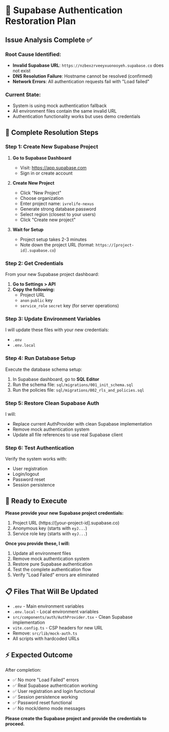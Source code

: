 # 🔧 Supabase Authentication Restoration Plan

## Issue Analysis Complete ✅

### Root Cause Identified:
- **Invalid Supabase URL**: `https://nzbexzrveeyxuonooyeh.supabase.co` does not exist
- **DNS Resolution Failure**: Hostname cannot be resolved (confirmed)
- **Network Errors**: All authentication requests fail with "Load failed"

### Current State:
- System is using mock authentication fallback
- All environment files contain the same invalid URL
- Authentication functionality works but uses demo credentials

## 🎯 Complete Resolution Steps

### Step 1: Create New Supabase Project

1. **Go to Supabase Dashboard**
   - Visit: https://app.supabase.com
   - Sign in or create account

2. **Create New Project**
   - Click "New Project"
   - Choose organization
   - Enter project name: `ivrelife-nexus`
   - Generate strong database password
   - Select region (closest to your users)
   - Click "Create new project"

3. **Wait for Setup**
   - Project setup takes 2-3 minutes
   - Note down the project URL (format: `https://[project-id].supabase.co`)

### Step 2: Get Credentials

From your new Supabase project dashboard:

1. **Go to Settings > API**
2. **Copy the following:**
   - Project URL
   - `anon` `public` key
   - `service_role` `secret` key (for server operations)

### Step 3: Update Environment Variables

I will update these files with your new credentials:
- `.env`
- `.env.local`

### Step 4: Run Database Setup

Execute the database schema setup:
1. In Supabase dashboard, go to **SQL Editor**
2. Run the schema file: `sql/migrations/001_init_schema.sql`
3. Run the policies file: `sql/migrations/002_rls_and_policies.sql`

### Step 5: Restore Clean Supabase Auth

I will:
- Replace current AuthProvider with clean Supabase implementation
- Remove mock authentication system
- Update all file references to use real Supabase client

### Step 6: Test Authentication

Verify the system works with:
- User registration
- Login/logout
- Password reset
- Session persistence

## 🚀 Ready to Execute

**Please provide your new Supabase project credentials:**
1. Project URL (https://[your-project-id].supabase.co)
2. Anonymous key (starts with `eyJ...`)
3. Service role key (starts with `eyJ...`)

**Once you provide these, I will:**
1. Update all environment files
2. Remove mock authentication system
3. Restore pure Supabase authentication
4. Test the complete authentication flow
5. Verify "Load Failed" errors are eliminated

## 📋 Files That Will Be Updated

- `.env` - Main environment variables
- `.env.local` - Local environment variables
- `src/components/auth/AuthProvider.tsx` - Clean Supabase implementation
- `vite.config.ts` - CSP headers for new URL
- Remove: `src/lib/mock-auth.ts`
- All scripts with hardcoded URLs

## ⚡ Expected Outcome

After completion:
- ✅ No more "Load Failed" errors
- ✅ Real Supabase authentication working
- ✅ User registration and login functional
- ✅ Session persistence working
- ✅ Password reset functional
- ✅ No mock/demo mode messages

**Please create the Supabase project and provide the credentials to proceed.**